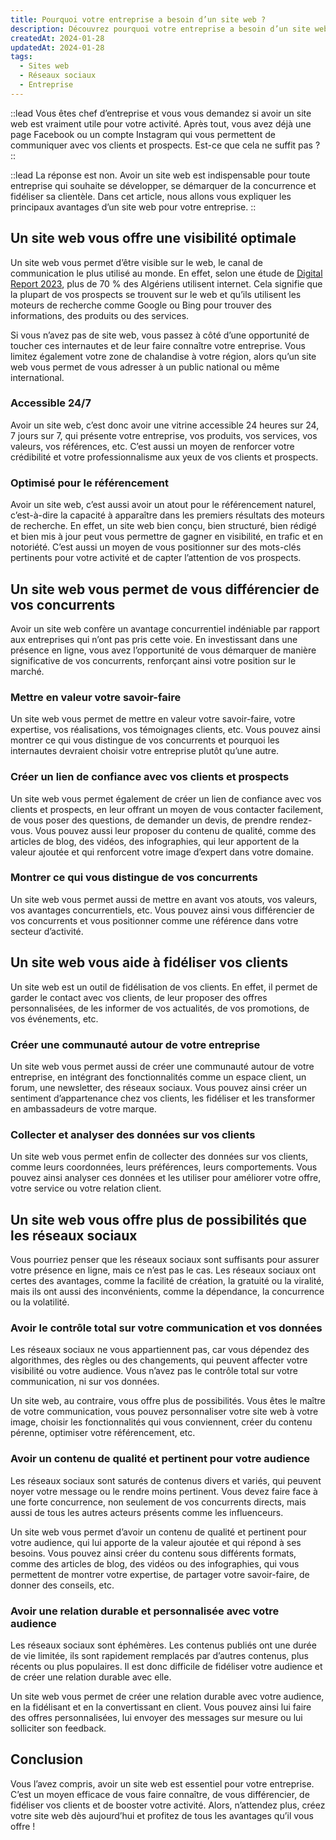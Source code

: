 ```yaml
---
title: Pourquoi votre entreprise a besoin d’un site web ?
description: Découvrez pourquoi votre entreprise a besoin d’un site web. Apprenez comment votre présence en ligne peut augmenter votre visibilité, vous démarquer de la concurrence et fidéliser votre clientèle.
createdAt: 2024-01-28
updatedAt: 2024-01-28
tags:
  - Sites web
  - Réseaux sociaux
  - Entreprise
---
```


::lead
Vous êtes chef d’entreprise et vous vous demandez si avoir un site web est vraiment utile pour votre activité. Après tout, vous avez déjà une page Facebook ou un compte Instagram qui vous permettent de communiquer avec vos clients et prospects. Est-ce que cela ne suffit pas ?
::

::lead
La réponse est non. Avoir un site web est indispensable pour toute entreprise qui souhaite se développer, se démarquer de la concurrence et fidéliser sa clientèle. Dans cet article, nous allons vous expliquer les principaux avantages d’un site web pour votre entreprise.
::

## Un site web vous offre une visibilité optimale

Un site web vous permet d’être visible sur le web, le canal de communication le plus utilisé au monde. En effet, selon une étude de [Digital Report 2023](https://datareportal.com/reports/digital-2023-algeria), plus de 70 % des Algériens utilisent internet. Cela signifie que la plupart de vos prospects se trouvent sur le web et qu’ils utilisent les moteurs de recherche comme Google ou Bing pour trouver des informations, des produits ou des services.

Si vous n’avez pas de site web, vous passez à côté d’une opportunité de toucher ces internautes et de leur faire connaître votre entreprise. Vous limitez également votre zone de chalandise à votre région, alors qu’un site web vous permet de vous adresser à un public national ou même international.

### Accessible 24/7

Avoir un site web, c’est donc avoir une vitrine accessible 24 heures sur 24, 7 jours sur 7, qui présente votre entreprise, vos produits, vos services, vos valeurs, vos références, etc. C’est aussi un moyen de renforcer votre crédibilité et votre professionnalisme aux yeux de vos clients et prospects.

### Optimisé pour le référencement

Avoir un site web, c’est aussi avoir un atout pour le référencement naturel, c’est-à-dire la capacité à apparaître dans les premiers résultats des moteurs de recherche. En effet, un site web bien conçu, bien structuré, bien rédigé et bien mis à jour peut vous permettre de gagner en visibilité, en trafic et en notoriété. C’est aussi un moyen de vous positionner sur des mots-clés pertinents pour votre activité et de capter l’attention de vos prospects.

## Un site web vous permet de vous différencier de vos concurrents

Avoir un site web confère un avantage concurrentiel indéniable par rapport aux entreprises qui n’ont pas pris cette voie. En investissant dans une présence en ligne, vous avez l’opportunité de vous démarquer de manière significative de vos concurrents, renforçant ainsi votre position sur le marché.

### Mettre en valeur votre savoir-faire

Un site web vous permet de mettre en valeur votre savoir-faire, votre expertise, vos réalisations, vos témoignages clients, etc. Vous pouvez ainsi montrer ce qui vous distingue de vos concurrents et pourquoi les internautes devraient choisir votre entreprise plutôt qu’une autre.

### Créer un lien de confiance avec vos clients et prospects

Un site web vous permet également de créer un lien de confiance avec vos clients et prospects, en leur offrant un moyen de vous contacter facilement, de vous poser des questions, de demander un devis, de prendre rendez-vous. Vous pouvez aussi leur proposer du contenu de qualité, comme des articles de blog, des vidéos, des infographies, qui leur apportent de la valeur ajoutée et qui renforcent votre image d’expert dans votre domaine.

### Montrer ce qui vous distingue de vos concurrents

Un site web vous permet aussi de mettre en avant vos atouts, vos valeurs, vos avantages concurrentiels, etc. Vous pouvez ainsi vous différencier de vos concurrents et vous positionner comme une référence dans votre secteur d’activité.

## Un site web vous aide à fidéliser vos clients

Un site web est un outil de fidélisation de vos clients. En effet, il permet de garder le contact avec vos clients, de leur proposer des offres personnalisées, de les informer de vos actualités, de vos promotions, de vos événements, etc.

### Créer une communauté autour de votre entreprise

Un site web vous permet aussi de créer une communauté autour de votre entreprise, en intégrant des fonctionnalités comme un espace client, un forum, une newsletter, des réseaux sociaux. Vous pouvez ainsi créer un sentiment d’appartenance chez vos clients, les fidéliser et les transformer en ambassadeurs de votre marque.

### Collecter et analyser des données sur vos clients

Un site web vous permet enfin de collecter des données sur vos clients, comme leurs coordonnées, leurs préférences, leurs comportements. Vous pouvez ainsi analyser ces données et les utiliser pour améliorer votre offre, votre service ou votre relation client.

## Un site web vous offre plus de possibilités que les réseaux sociaux

Vous pourriez penser que les réseaux sociaux sont suffisants pour assurer votre présence en ligne, mais ce n’est pas le cas. Les réseaux sociaux ont certes des avantages, comme la facilité de création, la gratuité ou la viralité, mais ils ont aussi des inconvénients, comme la dépendance, la concurrence ou la volatilité.

### Avoir le contrôle total sur votre communication et vos données

Les réseaux sociaux ne vous appartiennent pas, car vous dépendez des algorithmes, des règles ou des changements, qui peuvent affecter votre visibilité ou votre audience. Vous n’avez pas le contrôle total sur votre communication, ni sur vos données.

Un site web, au contraire, vous offre plus de possibilités. Vous êtes le maître de votre communication, vous pouvez personnaliser votre site web à votre image, choisir les fonctionnalités qui vous conviennent, créer du contenu pérenne, optimiser votre référencement, etc.

### Avoir un contenu de qualité et pertinent pour votre audience

Les réseaux sociaux sont saturés de contenus divers et variés, qui peuvent noyer votre message ou le rendre moins pertinent. Vous devez faire face à une forte concurrence, non seulement de vos concurrents directs, mais aussi de tous les autres acteurs présents comme les influenceurs.

Un site web vous permet d’avoir un contenu de qualité et pertinent pour votre audience, qui lui apporte de la valeur ajoutée et qui répond à ses besoins. Vous pouvez ainsi créer du contenu sous différents formats, comme des articles de blog, des vidéos ou des infographies, qui vous permettent de montrer votre expertise, de partager votre savoir-faire, de donner des conseils, etc.

### Avoir une relation durable et personnalisée avec votre audience

Les réseaux sociaux sont éphémères. Les contenus publiés ont une durée de vie limitée, ils sont rapidement remplacés par d’autres contenus, plus récents ou plus populaires. Il est donc difficile de fidéliser votre audience et de créer une relation durable avec elle.

Un site web vous permet de créer une relation durable avec votre audience, en la fidélisant et en la convertissant en client. Vous pouvez ainsi lui faire des offres personnalisées, lui envoyer des messages sur mesure ou lui solliciter son feedback.

## Conclusion

Vous l’avez compris, avoir un site web est essentiel pour votre entreprise. C’est un moyen efficace de vous faire connaître, de vous différencier, de fidéliser vos clients et de booster votre activité. Alors, n’attendez plus, créez votre site web dès aujourd’hui et profitez de tous les avantages qu’il vous offre !
